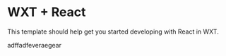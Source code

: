 # WXT + React

This template should help get you started developing with React in WXT.

<div class="msg-form__contenteditable t-14 t-black--light t-normal flex-grow-1 full-height notranslate" contenteditable="true" role="textbox" dir="auto" aria-multiline="true" aria-label="Write a message…" spellcheck="false">
        <p>adffadfeveraegear</p>
</div>
